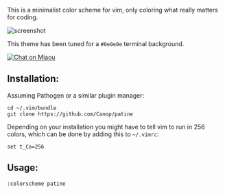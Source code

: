 This is a minimalist color scheme for vim, only coloring what really matters for coding.

![screenshot](https://i.imgur.com/9shAyp8.png)

This theme has been tuned for a `#0e0e0e` terminal background.

[![Chat on Miaou](https://dystroy.org/miaou/static/shields/room-en.svg?v=1)](https://dystroy.org/miaou/84?General_Programming)

## Installation:

Assuming Pathogen or a similar plugin manager:

	cd ~/.vim/bundle
	git clone https://github.com/Canop/patine

Depending on your installation you might have to tell vim to run in 256 colors, which can be done by adding this to `~/.vimrc`:

	set t_Co=256

## Usage:

	:colorscheme patine


